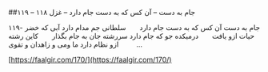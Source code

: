 ##جام به دست – آن کس که به دست جام دارد – غزل ۱۱۸ – ۱۱۹


۱۱۹- جام به دست آن کس که به دست جام دارد       سلطانی جم مدام دارد آبی که خضر حیات ازو یافت       درمیکده جو که جام دارد سررشته جان به جام بگذار       کاین رشته ازو نظام دارد ما ومی و زاهدان و تقوی         &#8230;

[https://faalgir.com/170/](https://faalgir.com/170/) 